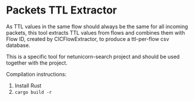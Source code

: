 # Packets TTL Extractor

As TTL values in the same flow should always be the same for all incoming packets, this tool extracts TTL values from flows and combines them with Flow ID, created by CICFlowExtractor,
to produce a ttl-per-flow csv database.  

This is a specific tool for netunicorn-search project and should be used together with the project.  

Compilation instructions:
1. Install Rust
2. `cargo build -r`
